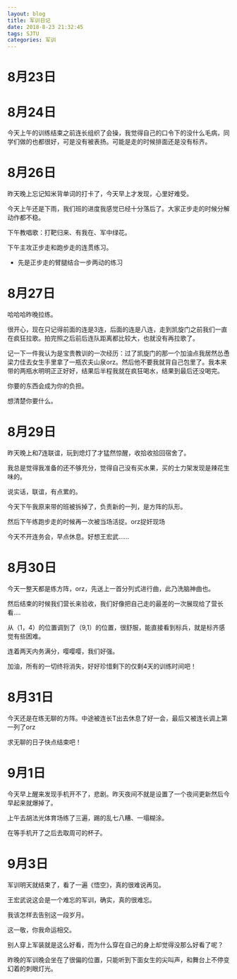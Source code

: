 ```yaml
---
layout: blog
title: 军训日记
date: 2018-8-23 21:32:45
tags: SJTU
categories: 军训
---
```

# 8月23日

# 8月24日
今天上午的训练结束之前连长组织了会操，我觉得自己的口令下的没什么毛病，同学们做的也都很好，可是没有被表扬。可能是走的时候排面还是没有标齐。

# 8月26日
昨天晚上忘记知米背单词的打卡了，今天早上才发现，心里好难受。

今天上午还是下雨，我们班的进度我感觉已经十分落后了。大家正步走的时候分解动作都不稳。

下午教唱歌：打靶归来、有我在、军中绿花。

下午主攻正步走和跑步走的连贯练习。
- 先是正步走的臂腿结合一步两动的练习

# 8月27日
哈哈哈昨晚拉练。

很开心，现在只记得前面的连是3连，后面的连是八连，走到凯旋门之前我们一直在疯狂拉歌。拍完照之后前后连队距离都比较大，也就没有再拉歌了。

记一下一件我认为是宝贵教训的一次经历：过了凯旋门的那一个加油点我居然怂恿梁力佳去女生手里拿了一瓶农夫山泉orz。然后他不要我就背自己包里了。我本来带的两瓶水明明正正好好，结果后半程我就在疯狂喝水，结果到最后还没喝完。

你要的东西会成为你的负担。

想清楚你要什么。

# 8月29日
昨天晚上和7连联谊，玩到熄灯了才猛然惊醒，收拾收拾回宿舍了。

我总是觉得我准备的还不够充分，觉得自己没有买水果，买的士力架发现是辣花生味的。

说实话，联谊，有点累的。

今天下午我原来带的班被拆掉了，负责新的一列，是方阵的队形。

然后下午练跑步走的时候再一次被当场活捉。orz捉奸现场

今天不开连务会，早点休息。好想王宏武……

# 8月30日
今天一整天都是练方阵，orz，先送上一首分列式进行曲，此乃洗脑神曲也。

然后结束的时候我们营长来验收，我们好像把自己走的最差的一次展现给了营长看....

从（1，4）的位置调到了（9,1）的位置，很舒服，能直接看到标兵，就是标齐感觉有些困难。

连着两天内务满分，嘤嘤嘤，我们好强。

加油，所有的一切终将消失，好好珍惜剩下的仅剩4天的训练时间吧！

# 8月31日
今天还是在练无聊的方阵。中途被连长T出去休息了好一会，最后又被连长调上第一列了orz

求无聊的日子快点结束吧！

# 9月1日
今天早上醒来发现手机开不了，悲剧。昨天夜间不就是设置了一个夜间更新然后今早起来就爆掉了。

上午去胡法光体育场练了三遍，踢的乱七八糟、一塌糊涂。

在等手机开了之后去取周可的杯子。

# 9月3日
军训明天就结束了，看了一遍《悟空》，真的很难说再见。

王宏武说这会是一个难忘的军训，确实，真的很难忘。

我该怎样去告别这一段岁月。

这一敬，你我命运相交。

别人穿上军装就是这么好看，而为什么穿在自己的身上却觉得没那么好看了呢？

昨晚的军训晚会坐在了很偏的位置，只能听到下面女生的尖叫声，和舞台上不停变幻着的刺眼灯光。
